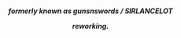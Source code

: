 




<h5 align="center"

  
<h5 align="center"> 

  formerly known as gunsnswords / SlRLANCELOT
  
reworking.
